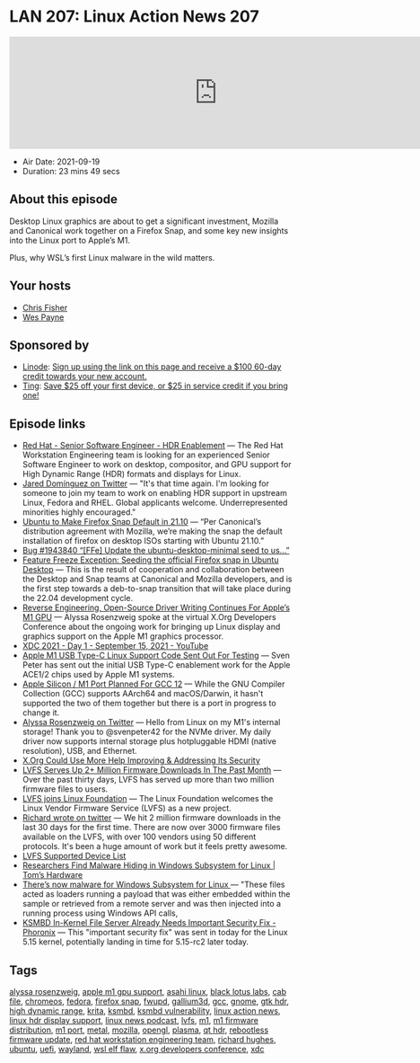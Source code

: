 # LAN 207: Linux Action News 207

<iframe src="https://player.fireside.fm/v2/DAcK9LdX+dfy4GMZG?theme=dark" width="740" height="200" frameborder="0" scrolling="no"></iframe>

* Air Date: 2021-09-19
* Duration: 23 mins 49 secs

## About this episode

Desktop Linux graphics are about to get a significant investment, Mozilla and Canonical work together on a Firefox Snap, and some key new insights into the Linux port to Apple’s M1.

Plus, why WSL’s first Linux malware in the wild matters.

## Your hosts
* [Chris Fisher](https://linuxactionnews.com/hosts/chris)
* [Wes Payne](https://linuxactionnews.com/hosts/wes)

## Sponsored by

  * [Linode](http://linode.com/lan): [Sign up using the link on this page and receive a $100 60-day credit towards your new account. ](http://linode.com/lan)
  * [Ting](https://linux.ting.com): [Save $25 off your first device, or $25 in service credit if you bring one!](https://linux.ting.com)



## Episode links

  * [Red Hat - Senior Software Engineer - HDR Enablement](https://global-redhat.icims.com/jobs/89344/senior-software-engineer---hdr-enablement/job "Red Hat - Senior Software Engineer - HDR Enablement") — The Red Hat Workstation Engineering team is looking for an experienced Senior Software Engineer to work on desktop, compositor, and GPU support for High Dynamic Range (HDR) formats and displays for Linux.
  * [Jared Domínguez on Twitter](https://twitter.com/djdmngz/status/1438907064819060737 "Jared Domínguez on Twitter") — "It's that time again. I'm looking for someone to join my team to work on enabling HDR support in upstream Linux, Fedora and RHEL. Global applicants welcome. Underrepresented minorities highly encouraged."
  * [Ubuntu to Make Firefox Snap Default in 21.10](https://www.omgubuntu.co.uk/2021/09/ubuntu-makes-firefox-snap-default "Ubuntu to Make Firefox Snap Default in 21.10") — “Per Canonical’s distribution agreement with Mozilla, we’re making the snap the default installation of firefox on desktop ISOs starting with Ubuntu 21.10.”
  * [Bug #1943840 “[FFe] Update the ubuntu-desktop-minimal seed to us…” ](https://bugs.launchpad.net/ubuntu/+source/ubuntu-release-upgrader/+bug/1943840 "Bug #1943840 “\[FFe\] Update the ubuntu-desktop-minimal seed to us…” ")
  * [Feature Freeze Exception: Seeding the official Firefox snap in Ubuntu Desktop](https://discourse.ubuntu.com/t/feature-freeze-exception-seeding-the-official-firefox-snap-in-ubuntu-desktop/24210 "Feature Freeze Exception: Seeding the official Firefox snap in Ubuntu Desktop") — This is the result of cooperation and collaboration between the Desktop and Snap teams at Canonical and Mozilla developers, and is the first step towards a deb-to-snap transition that will take place during the 22.04 development cycle.
  * [Reverse Engineering, Open-Source Driver Writing Continues For Apple’s M1 GPU](https://www.phoronix.com/scan.php?page=news_item&px=Apple-AGX-XDC2021 "Reverse Engineering, Open-Source Driver Writing Continues For Apple’s M1 GPU") — Alyssa Rosenzweig spoke at the virtual X.Org Developers Conference about the ongoing work for bringing up Linux display and graphics support on the Apple M1 graphics processor. 
  * [XDC 2021 - Day 1 - September 15, 2021 - YouTube](https://youtu.be/uTZISTjqy9Q?t=7893 "XDC 2021 - Day 1 - September 15, 2021 - YouTube")
  * [Apple M1 USB Type-C Linux Support Code Sent Out For Testing](https://www.phoronix.com/scan.php?page=news_item&px=Apple-M1-USB-Type-C-Linux "Apple M1 USB Type-C Linux Support Code Sent Out For Testing") — Sven Peter has sent out the initial USB Type-C enablement work for the Apple ACE1/2 chips used by Apple M1 systems.
  * [Apple Silicon / M1 Port Planned For GCC 12](https://www.phoronix.com/scan.php?page=news_item&px=GCC-12-Apple-M1-Port-Plan "Apple Silicon / M1 Port Planned For GCC 12") — While the GNU Compiler Collection (GCC) supports AArch64 and macOS/Darwin, it hasn't supported the two of them together but there is a port in progress to change it.
  * [Alyssa Rosenzweig on Twitter](https://twitter.com/alyssarzg/status/1439329385652310016 "Alyssa Rosenzweig on Twitter") — Hello from Linux on my M1's internal storage! Thank you to @svenpeter42 for the NVMe driver. My daily driver now supports internal storage plus hotpluggable HDMI (native resolution), USB, and Ethernet. 
  * [X.Org Could Use More Help Improving & Addressing Its Security ](https://www.phoronix.com/scan.php?page=news_item&px=X.Org-Security-Help-2021 "X.Org Could Use More Help Improving & Addressing Its Security ")
  * [LVFS Serves Up 2+ Million Firmware Downloads In The Past Month](https://www.phoronix.com/scan.php?page=news_item&px=LVFS-2-Million-Downloads "LVFS Serves Up 2+ Million Firmware Downloads In The Past Month") — Over the past thirty days, LVFS has served up more than two million firmware files to users.
  * [LVFS joins Linux Foundation](https://www.linuxfoundation.org/blog/2019/03/lvfs-project-announcement/ "LVFS joins Linux Foundation") — The Linux Foundation welcomes the Linux Vendor Firmware Service (LVFS) as a new project. 
  * [Richard wrote on twitter](https://twitter.com/hughsient/status/1438756617105854465 "Richard wrote on twitter") — We hit 2 million firmware downloads in the last 30 days for the first time. There are now over 3000 firmware files available on the LVFS, with over 100 vendors using 50 different protocols. It's been a huge amount of work but it feels pretty awesome.
  * [LVFS Supported Device List](https://fwupd.org/lvfs/devices/ "LVFS Supported Device List")
  * [Researchers Find Malware Hiding in Windows Subsystem for Linux | Tom’s Hardware](https://www.tomshardware.com/news/researchers-find-windows-subsystem-linux-malware "Researchers Find Malware Hiding in Windows Subsystem for Linux | Tom’s Hardware")
  * [There’s now malware for Windows Subsystem for Linux ](https://www.theregister.com/2021/09/17/windows_subsystem_for_linux_malware/ "There’s now malware for Windows Subsystem for Linux ") — "These files acted as loaders running a payload that was either embedded within the sample or retrieved from a remote server and was then injected into a running process using Windows API calls,
  * [KSMBD In-Kernel File Server Already Needs Important Security Fix - Phoronix](https://www.phoronix.com/scan.php?page=news_item&px=SMB3-File-Server-Security-Fix "KSMBD In-Kernel File Server Already Needs Important Security Fix - Phoronix") — This "important security fix" was sent in today for the Linux 5.15 kernel, potentially landing in time for 5.15-rc2 later today. 



## Tags

[alyssa rosenzweig](https://linuxactionnews.com/tags/alyssa%20rosenzweig), [apple m1 gpu support](https://linuxactionnews.com/tags/apple%20m1%20gpu%20support), [asahi linux](https://linuxactionnews.com/tags/asahi%20linux), [black lotus labs](https://linuxactionnews.com/tags/black%20lotus%20labs), [cab file](https://linuxactionnews.com/tags/cab%20file), [chromeos](https://linuxactionnews.com/tags/chromeos), [fedora](https://linuxactionnews.com/tags/fedora), [firefox snap](https://linuxactionnews.com/tags/firefox%20snap), [fwupd](https://linuxactionnews.com/tags/fwupd), [gallium3d](https://linuxactionnews.com/tags/gallium3d), [gcc](https://linuxactionnews.com/tags/gcc), [gnome](https://linuxactionnews.com/tags/gnome), [gtk hdr](https://linuxactionnews.com/tags/gtk%20hdr), [high dynamic range](https://linuxactionnews.com/tags/high%20dynamic%20range), [krita](https://linuxactionnews.com/tags/krita), [ksmbd](https://linuxactionnews.com/tags/ksmbd), [ksmbd vulnerability](https://linuxactionnews.com/tags/ksmbd%20vulnerability), [linux action news](https://linuxactionnews.com/tags/linux%20action%20news), [linux hdr display support](https://linuxactionnews.com/tags/linux%20hdr%20display%20support), [linux news podcast](https://linuxactionnews.com/tags/linux%20news%20podcast), [lvfs](https://linuxactionnews.com/tags/lvfs), [m1](https://linuxactionnews.com/tags/m1), [m1 firmware distribution](https://linuxactionnews.com/tags/m1%20firmware%20distribution), [m1 port](https://linuxactionnews.com/tags/m1%20port), [metal](https://linuxactionnews.com/tags/metal), [mozilla](https://linuxactionnews.com/tags/mozilla), [opengl](https://linuxactionnews.com/tags/opengl), [plasma](https://linuxactionnews.com/tags/plasma), [qt hdr](https://linuxactionnews.com/tags/qt%20hdr), [rebootless firmware update](https://linuxactionnews.com/tags/rebootless%20firmware%20update), [red hat workstation engineering team](https://linuxactionnews.com/tags/red%20hat%20workstation%20engineering%20team), [richard hughes](https://linuxactionnews.com/tags/richard%20hughes), [ubuntu](https://linuxactionnews.com/tags/ubuntu), [uefi](https://linuxactionnews.com/tags/uefi), [wayland](https://linuxactionnews.com/tags/wayland), [wsl elf flaw](https://linuxactionnews.com/tags/wsl%20elf%20flaw), [x.org developers conference](https://linuxactionnews.com/tags/x.org%20developers%20conference), [xdc](https://linuxactionnews.com/tags/xdc)